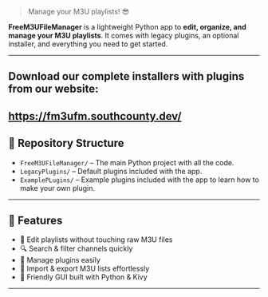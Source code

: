 
> Manage your M3U playlists! 😎

**FreeM3UFileManager** is a lightweight Python app to **edit, organize, and manage your M3U playlists**. It comes with legacy plugins, an optional installer, and everything you need to get started.

---
Download our complete installers with plugins from our website:
---
https://fm3ufm.southcounty.dev/
---

## 📁 Repository Structure

- `FreeM3UFileManager/` – The main Python project with all the code.  
- `LegacyPlugins/` – Default plugins included with the app.  
- `ExamplePLugins/` – Example plugins included with the app to learn how to make your own plugin.

---

## 🚀 Features

- 📝 Edit playlists without touching raw M3U files  
- 🔍 Search & filter channels quickly  
- 📂 Manage plugins easily  
- 🔄 Import & export M3U lists effortlessly  
- 🎨 Friendly GUI built with Python & Kivy  

---
